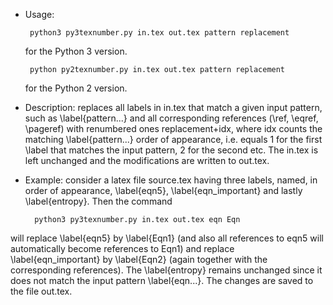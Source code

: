  - Usage: 

        python3 py3texnumber.py in.tex out.tex pattern replacement 
    for the Python 3 version.

        python py2texnumber.py in.tex out.tex pattern replacement 
    for the Python 2 version.

- Description: replaces all labels in in.tex that match 
a given input pattern, such as \label{pattern...} 
and all corresponding references (\ref, \eqref, \pageref) 
with renumbered ones replacement+idx, where idx counts 
the matching \label{pattern...} order of appearance, 
i.e. equals 1 for the first \label that matches the input pattern, 
2 for the second etc. The in.tex is left unchanged and the 
modifications are written to out.tex.

- Example: consider a latex file source.tex having three labels, named, 
in order of appearance, \label{eqn5}, \label{eqn_important} 
and lastly \label{entropy}. Then the command 

        python3 py3texnumber.py in.tex out.tex eqn Eqn 

will replace \label{eqn5} by \label{Eqn1} (and also all references 
to eqn5 will automatically become references to Eqn1) and replace 
\label{eqn_important} by \label{Eqn2} (again together with 
the corresponding references). The \label{entropy} remains unchanged 
since it does not match the input pattern \label{eqn...}. 
The changes are saved to the file out.tex.
